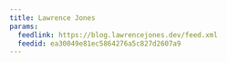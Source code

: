```yaml
---
title: Lawrence Jones
params:
  feedlink: https://blog.lawrencejones.dev/feed.xml
  feedid: ea30049e81ec5864276a5c827d2607a9
---
```

